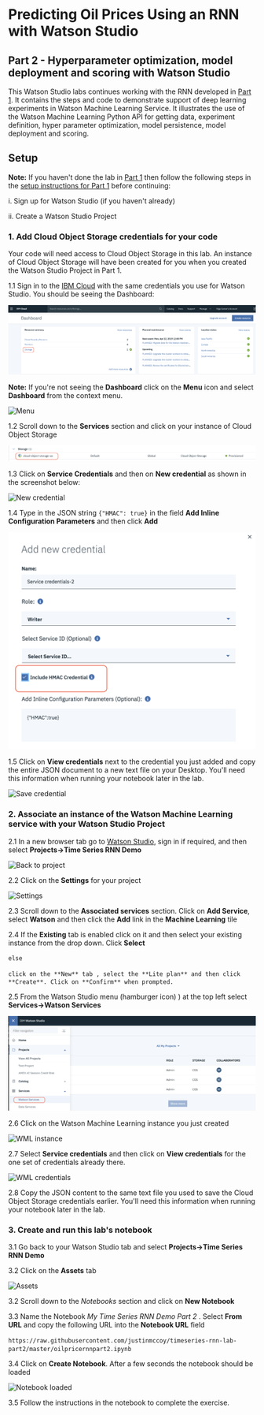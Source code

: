 #  Predicting Oil Prices Using an RNN with Watson Studio

## Part 2 - Hyperparameter optimization, model deployment and scoring with Watson Studio

This Watson Studio labs continues working with the RNN developed in  [Part 1](https://github.com/justinmccoy/timeseries-rnn-lab-part1). It contains the steps and code to demonstrate support of deep learning experiments in Watson Machine Learning Service. It illustrates the use of  the  Watson Machine Learning Python API for getting data, experiment definition, hyper parameter optimization, model persistence, model deployment and scoring.

## Setup

**Note:** If you haven't done  the lab in [Part 1](https://github.com/justinmccoy/timeseries-rnn-lab-part1) then follow the following steps in the [setup instructions for Part 1](https://github.com/justinmccoy/timeseries-rnn-lab-part1#setup) before continuing:

   i. Sign up for Watson Studio (if you haven't already)

   ii. Create a Watson Studio Project


### 1. Add Cloud Object Storage credentials for your code

Your code  will need access to Cloud Object Storage in this lab. An instance of Cloud Object Storage  will have been created for you when you created the Watson Studio Project in Part 1.

1.1 Sign in to the [IBM Cloud](https://cloud.ibm.com) with the same credentials you use for Watson Studio. You should be seeing the Dashboard:

![Dashboard](images/ssV2.2.png)

**Note:** If you're not seeing the **Dashboard** click on the **Menu** icon and select **Dashboard** from  the context menu.

![Menu](images/ssV2.3.png)

1.2 Scroll down to the **Services** section and click on your instance of Cloud Object Storage

![COS Instance](images/ssV2.4.png)


1.3 Click  on **Service Credentials** and then on **New credential** as shown in the screenshot below:

![New credential](images/ssV2.5.png)


1.4 Type in the JSON string ```{"HMAC": true}``` in the field **Add Inline Configuration Parameters** and then click **Add**

![Add new credential](images/ss3.1.png)


1.5 Click on **View credentials** next to the  credential you just added and copy the entire JSON document to a new text file on your Desktop. You'll need this information when running your notebook later in the lab.

![Save credential](images/ss4.png)


### 2. Associate an instance of the Watson Machine Learning service  with your Watson Studio Project

2.1 In a new browser tab go to  [Watson Studio](https://dataplatform.ibm.com), sign in if required, and then  select **Projects->Time Series RNN Demo**

![Back to project](images/ss5.png)


2.2 Click on the **Settings** for your project

![Settings](images/ss6.png)


2.3 Scroll down to the **Associated services** section. Click on **Add Service**, select **Watson** and then click the **Add** link in the **Machine Learning** tile

2.4 If the **Existing** tab is enabled click on it and then select your existing instance from the drop down. Click **Select**

    else

    click on the **New** tab , select the **Lite plan** and then click **Create**. Click on **Confirm** when prompted.

2.5 From the Watson Studio menu (hamburger icon) ) at the top left select **Services->Watson Services**

![Watson Services](images/ssV2.6.png)

2.6 Click on the Watson Machine Learning instance you just created

![WML instance](images/ssV2.7.png)

2.7 Select **Service credentials** and then click on **View credentials** for the one set of credentials already there.

![WML credentials](images/ss9.png)


2.8 Copy the JSON content to the  same text file you used to save the Cloud Object Storage credentials earlier. You'll need this information when running your notebook later in the lab.


### 3. Create  and run this lab's notebook

3.1 Go back to your Watson Studio tab and select **Projects->Time Series RNN Demo**

3.2 Click on the **Assets** tab

![Assets](images/ss3.png)

3.2 Scroll down to the *Notebooks* section and click on **New Notebook**

3.3 Name the Notebook *My Time Series RNN Demo Part 2* . Select **From URL** and copy the following URL into the **Notebook URL** field

```https://raw.githubusercontent.com/justinmccoy/timeseries-rnn-lab-part2/master/oilpricernnpart2.ipynb```

3.4 Click on **Create Notebook**. After a few seconds the notebook should be loaded

![Notebook loaded](images/ss10.png)

3.5 Follow the instructions in the notebook to complete the exercise.
